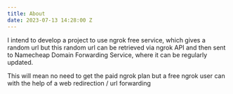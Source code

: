 ```yaml
---
title: About
date: 2023-07-13 14:28:00 Z
---
```


I intend to develop a project to use ngrok free service, which gives a random url but this random url can be retrieved via ngrok API and then sent to Namecheap Domain Forwarding Service, where it can be regularly updated.

This will mean no need to get the paid ngrok plan but a free ngrok user can with the help of a web redirection / url forwarding